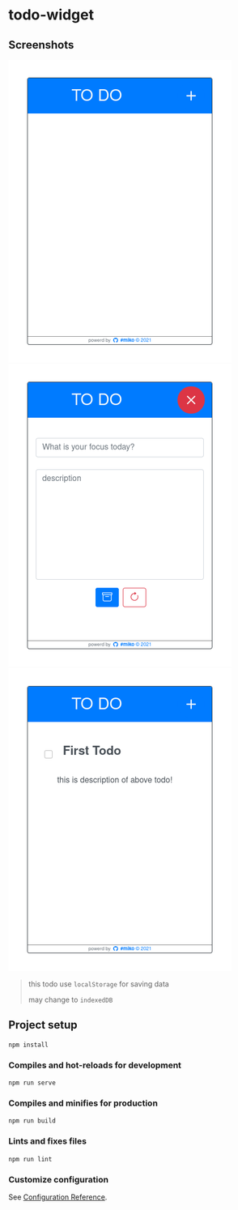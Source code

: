 # todo-widget

## Screenshots

![empty-viwe](./src/assets/screen-shots/empty-view.png)
![input-view](./src/assets/screen-shots/input-view.png)
![list-view](./src/assets/screen-shots/list-view.png)

> this todo use `localStorage` for saving data
>
> may change to `indexedDB`

## Project setup

```
npm install
```

### Compiles and hot-reloads for development

```
npm run serve
```

### Compiles and minifies for production

```
npm run build
```

### Lints and fixes files

```
npm run lint
```

### Customize configuration

See [Configuration Reference](https://cli.vuejs.org/config/).

